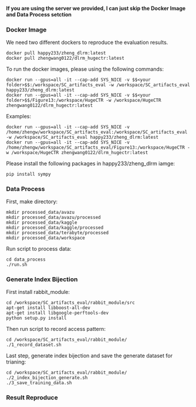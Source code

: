 
#### If you are using the server we provided, I can just skip the Docker Image and Data Process setction ####

### Docker Image 
We need two different dockers to reproduce the evaluation results.
```
docker pull happy233/zheng_dlrm:latest
docker pull zhengwang0122/dlrm_hugectr:latest
```

To run the docker images, please using the following commands:
```
docker run --gpus=all -it --cap-add SYS_NICE -v $$<your folder>$$:/workspace/SC_artifacts_eval -w /workspace/SC_artifacts_eval happy233/zheng_dlrm:latest
docker run --gpus=all -it --cap-add SYS_NICE -v $$<your folder>$$/Figure13:/workspace/HugeCTR -w /workspace/HugeCTR zhengwang0122/dlrm_hugectr:latest
```

Examples:
```
docker run --gpus=all -it --cap-add SYS_NICE -v /home/zhengw/workspace/SC_artifacts_eval:/workspace/SC_artifacts_eval -w /workspace/SC_artifacts_eval happy233/zheng_dlrm:latest
docker run --gpus=all -it --cap-add SYS_NICE -v /home/zhengw/workspace/SC_artifacts_eval/Figure13:/workspace/HugeCTR -w /workspace/HugeCTR zhengwang0122/dlrm_hugectr:latest
```

Please install the following packages in happy233/zheng_dlrm iamge:
```
pip install sympy
```


### Data Process
First, make directory:
```
mkdir processed_data/avazu
mkdir processed_data/avazu/processed
mkdir processed_data/kaggle
mkdir processed_data/kaggle/processed
mkdir processed_data/terabyte/processed
mkdir processed_data/workspace
```

Run script to process data:
```
cd data_process
./run.sh
```

### Generate Index Bijection
First install rabbit_module:
```
cd /workspace/SC_artifacts_eval/rabbit_module/src
apt-get install libboost-all-dev
apt-get install libgoogle-perftools-dev
python setup.py install
```

Then run script to record access pattern:
```
cd /workspace/SC_artifacts_eval/rabbit_module/
./1_record_dataset.sh
```

Last step, generate index bijection and save the generate dataset for trianing:
```
cd /workspace/SC_artifacts_eval/rabbit_module/
./2_index_bijection_generate.sh
./3_save_training_data.sh
```

### Result Reproduce



